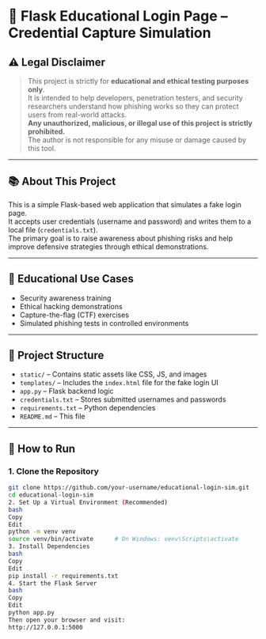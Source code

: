# 🎯 Flask Educational Login Page – Credential Capture Simulation

## ⚠️ Legal Disclaimer

> This project is strictly for **educational and ethical testing purposes only**.  
> It is intended to help developers, penetration testers, and security researchers understand how phishing works so they can protect users from real-world attacks.  
> **Any unauthorized, malicious, or illegal use of this project is strictly prohibited.**  
> The author is not responsible for any misuse or damage caused by this tool.

---

## 📚 About This Project

This is a simple Flask-based web application that simulates a fake login page.  
It accepts user credentials (username and password) and writes them to a local file (`credentials.txt`).  
The primary goal is to raise awareness about phishing risks and help improve defensive strategies through ethical demonstrations.

---

## 🧠 Educational Use Cases

- Security awareness training  
- Ethical hacking demonstrations  
- Capture-the-flag (CTF) exercises  
- Simulated phishing tests in controlled environments  

---

## 📁 Project Structure

- `static/` – Contains static assets like CSS, JS, and images  
- `templates/` – Includes the `index.html` file for the fake login UI  
- `app.py` – Flask backend logic  
- `credentials.txt` – Stores submitted usernames and passwords  
- `requirements.txt` – Python dependencies  
- `README.md` – This file  

---

## 🚀 How to Run

### 1. Clone the Repository

```bash
git clone https://github.com/your-username/educational-login-sim.git
cd educational-login-sim
2. Set Up a Virtual Environment (Recommended)
bash
Copy
Edit
python -m venv venv
source venv/bin/activate      # On Windows: venv\Scripts\activate
3. Install Dependencies
bash
Copy
Edit
pip install -r requirements.txt
4. Start the Flask Server
bash
Copy
Edit
python app.py
Then open your browser and visit:
http://127.0.0.1:5000


